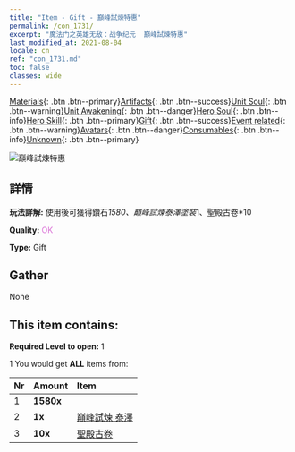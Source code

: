 ```yaml
---
title: "Item - Gift - 巔峰試煉特惠"
permalink: /con_1731/
excerpt: "魔法门之英雄无敌：战争纪元  巔峰試煉特惠"
last_modified_at: 2021-08-04
locale: cn
ref: "con_1731.md"
toc: false
classes: wide
---
```

 [Materials](/ItemsCN/){: .btn .btn--primary}[Artifacts](/ItemsCN/Artifacts/){: .btn .btn--success}[Unit Soul](/ItemsCN/UnitSoul/){: .btn .btn--warning}[Unit Awakening](/ItemsCN/UnitAwakening/){: .btn .btn--danger}[Hero Soul](/ItemsCN/HeroSoul/){: .btn .btn--info}[Hero Skill](/ItemsCN/HeroSkill/){: .btn .btn--primary}[Gift](/ItemsCN/Gift/){: .btn .btn--success}[Event related](/ItemsCN/Events/){: .btn .btn--warning}[Avatars](/ItemsCN/Avatars/){: .btn .btn--danger}[Consumables](/ItemsCN/Consumables/){: .btn .btn--info}[Unknown](/ItemsCN/Unknown/){: .btn .btn--primary}

 ![巔峰試煉特惠](/images/t/i_907347.png)

## 詳情
 **玩法詳解:** 使用後可獲得鑽石*1580、巔峰試煉泰澤塗裝*1、聖殿古卷*10

 **Quality:** <span style="color: #DA70D6">OK</span>

 **Type:** Gift

## Gather

  None

## This item contains:

 **Required Level to open:** 1

 1 You would get **ALL** items  from:

  | Nr | Amount |     Item    |
  |:---|:-------|:------------|
  | 1 |  **1580x** | <i class="fas fa-gem"/> |  | 
  | 2 |  **1x** | [巔峰試煉 泰澤](/cn/Items/con_1078/) |  | 
  | 3 |  **10x** | [聖殿古卷](/cn/Items/con_697/) |  | 
